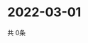 # 2022-03-01
  共 0条

  <!-- BEGIN -->
  <!-- 最后更新时间Tue Mar 01 2022 12:09:30 GMT+0000 (Coordinated Universal Time) -->
  
  <!-- END -->
  
  
